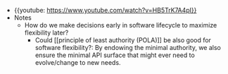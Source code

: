- {{youtube: https://www.youtube.com/watch?v=HB5TrK7A4pI}}
- Notes
    - How do we make decisions early in software lifecycle to maximize flexibility later?
        - Could [[principle of least authority (POLA)]] be also good for software flexibility?: By endowing the minimal authority, we also ensure the minimal API surface that might ever need to evolve/change to new needs.
